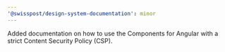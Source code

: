 ```yaml
---
'@swisspost/design-system-documentation': minor
---
```


Added documentation on how to use the Components for Angular with a strict Content Security Policy (CSP).
